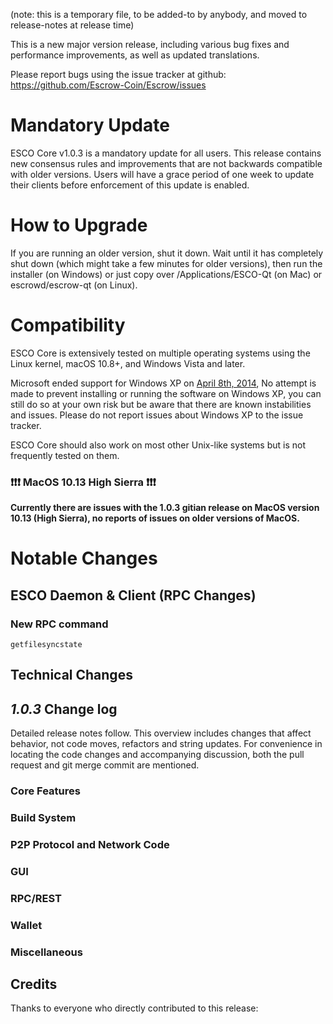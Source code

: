 (note: this is a temporary file, to be added-to by anybody, and moved to release-notes at release time)


This is a new major version release, including various bug fixes and performance improvements, as well as updated translations.

Please report bugs using the issue tracker at github: <https://github.com/Escrow-Coin/Escrow/issues>


Mandatory Update
==============

ESCO Core v1.0.3 is a mandatory update for all users. This release contains new consensus rules and improvements that are not backwards compatible with older versions. Users will have a grace period of one week to update their clients before enforcement of this update is enabled.


How to Upgrade
==============

If you are running an older version, shut it down. Wait until it has completely shut down (which might take a few minutes for older versions), then run the installer (on Windows) or just copy over /Applications/ESCO-Qt (on Mac) or escrowd/escrow-qt (on Linux).


Compatibility
==============

ESCO Core is extensively tested on multiple operating systems using
the Linux kernel, macOS 10.8+, and Windows Vista and later.

Microsoft ended support for Windows XP on [April 8th, 2014](https://www.microsoft.com/en-us/WindowsForBusiness/end-of-xp-support),
No attempt is made to prevent installing or running the software on Windows XP, you
can still do so at your own risk but be aware that there are known instabilities and issues.
Please do not report issues about Windows XP to the issue tracker.

ESCO Core should also work on most other Unix-like systems but is not
frequently tested on them.

### :exclamation::exclamation::exclamation: MacOS 10.13 High Sierra :exclamation::exclamation::exclamation:

**Currently there are issues with the 1.0.3 gitian release on MacOS version 10.13 (High Sierra), no reports of issues on older versions of MacOS.**

 
Notable Changes
==============

ESCO Daemon & Client (RPC Changes)
--------------

### New RPC command
`getfilesyncstate`



Technical Changes
--------------


*1.0.3* Change log
--------------

Detailed release notes follow. This overview includes changes that affect behavior, not code moves, refactors and string updates. For convenience in locating the code changes and accompanying discussion, both the pull request and git merge commit are mentioned.

### Core Features


### Build System

 
### P2P Protocol and Network Code


### GUI

 
### RPC/REST
 

### Wallet

 
### Miscellaneous
 
 
 
## Credits

Thanks to everyone who directly contributed to this release:
